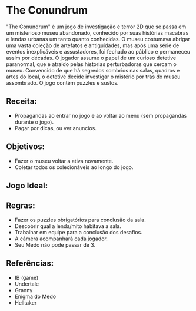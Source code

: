 # The Conundrum

"The Conundrum" é um jogo de investigação e terror 2D que se passa em um misterioso museu abandonado, conhecido por suas histórias macabras e lendas urbanas um tanto quanto conhecidas. O museu costumava abrigar uma vasta coleção de artefatos e antiguidades, mas após uma série de eventos inexplicáveis e assustadores, foi fechado ao público e permaneceu assim por décadas. O jogador assume o papel de um curioso detetive paranormal, que é atraído pelas histórias perturbadoras que cercam o museu. Convencido de que há segredos sombrios nas salas, quadros e artes do local, o detetive decide investigar o mistério por trás do museu assombrado. O jogo contém puzzles e sustos.

## Receita:

* Propagandas ao entrar no jogo e ao voltar ao menu (sem propagandas durante o jogo).
* Pagar por dicas, ou ver anuncios.

## Objetivos:

* Fazer o museu voltar a ativa novamente.
* Coletar todos os colecionáveis ao longo do jogo.

## Jogo Ideal:



## Regras:

* Fazer os puzzles obrigatórios para conclusão da sala.
* Descobrir qual a lenda/mito habitava a sala.
* Trabalhar em equipe para a conclusão dos desafios.
* A câmera acompanhará cada jogador.
* Seu Medo não pode passar de 3.

## Referências:

* IB (game)
* Undertale
* Granny
* Enigma do Medo
* Helltaker
